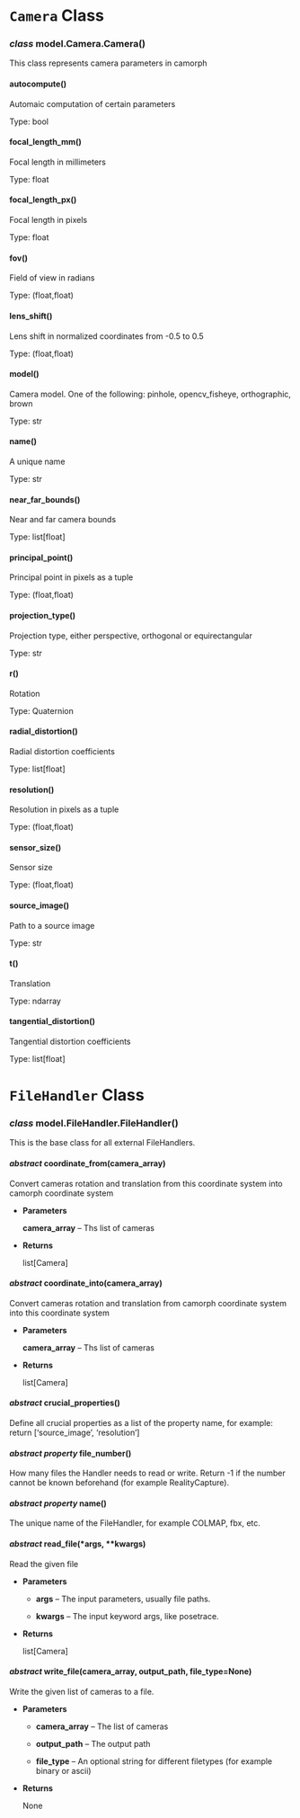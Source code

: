 # `Camera` Class


### _class_ model.Camera.Camera()
This class represents camera parameters in camorph


#### autocompute()
Automaic computation of certain parameters

Type: bool


#### focal_length_mm()
Focal length in millimeters

Type: float


#### focal_length_px()
Focal length in pixels

Type: float


#### fov()
Field of view in radians

Type: (float,float)


#### lens_shift()
Lens shift in normalized coordinates from -0.5 to 0.5

Type: (float,float)


#### model()
Camera model. One of the following: pinhole, opencv_fisheye, orthographic, brown

Type: str


#### name()
A unique name

Type: str


#### near_far_bounds()
Near and far camera bounds

Type: list[float]


#### principal_point()
Principal point in pixels as a tuple

Type: (float,float)


#### projection_type()
Projection type, either perspective, orthogonal or equirectangular

Type: str


#### r()
Rotation

Type: Quaternion


#### radial_distortion()
Radial distortion coefficients

Type: list[float]


#### resolution()
Resolution in pixels as a tuple

Type: (float,float)


#### sensor_size()
Sensor size

Type: (float,float)


#### source_image()
Path to a source image

Type: str


#### t()
Translation

Type: ndarray


#### tangential_distortion()
Tangential distortion coefficients

Type: list[float]

# `FileHandler` Class


### _class_ model.FileHandler.FileHandler()
This is the base class for all external FileHandlers.


#### _abstract_ coordinate_from(camera_array)
Convert cameras rotation and translation from this coordinate system into camorph coordinate system


* **Parameters**

    **camera_array** – Ths list of cameras



* **Returns**

    list[Camera]



#### _abstract_ coordinate_into(camera_array)
Convert cameras rotation and translation from camorph coordinate system into this coordinate system


* **Parameters**

    **camera_array** – Ths list of cameras



* **Returns**

    list[Camera]



#### _abstract_ crucial_properties()
Define all crucial properties as a list of the property name, for example:
return [‘source_image’, ‘resolution’]


#### _abstract property_ file_number()
How many files the Handler needs to read or write. Return -1 if the number cannot be known beforehand (for example RealityCapture).


#### _abstract property_ name()
The unique name of the FileHandler, for example COLMAP, fbx, etc.


#### _abstract_ read_file(\*args, \*\*kwargs)
Read the given file


* **Parameters**

    
    * **args** – The input parameters, usually file paths.


    * **kwargs** – The input keyword args, like posetrace.



* **Returns**

    list[Camera]



#### _abstract_ write_file(camera_array, output_path, file_type=None)
Write the given list of cameras to a file.


* **Parameters**

    
    * **camera_array** – The list of cameras


    * **output_path** – The output path


    * **file_type** – An optional string for different filetypes (for example binary or ascii)



* **Returns**

    None
